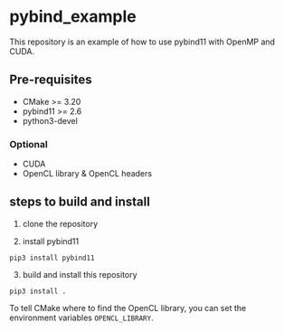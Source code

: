 # pybind_example

This repository is an example of how to use pybind11 with OpenMP and CUDA.

## Pre-requisites
* CMake >= 3.20
* pybind11 >= 2.6
* python3-devel

### Optional
* CUDA
* OpenCL library & OpenCL headers

## steps to build and install

1. clone the repository

2. install pybind11
```
pip3 install pybind11
```

3. build and install this repository
```
pip3 install .
```

To tell CMake where to find the OpenCL library, you can set the environment variables `OPENCL_LIBRARY`.
